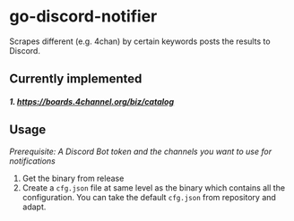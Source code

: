# go-discord-notifier

Scrapes different (e.g. 4chan) by certain keywords posts the results to Discord. 

## Currently implemented
##### 1. https://boards.4channel.org/biz/catalog

## Usage

*Prerequisite: A Discord Bot token and the channels you want to use for notifications*  

1) Get the binary from release
2) Create a `cfg.json` file at same level as the binary which contains all the configuration. You can take the default `cfg.json` from repository and adapt.
